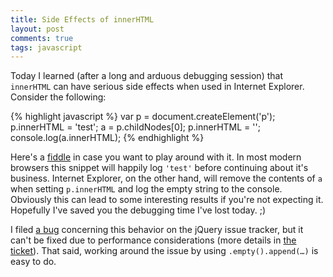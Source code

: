 ```yaml
---
title: Side Effects of innerHTML
layout: post
comments: true
tags: javascript
---
```


Today I learned (after a long and arduous debugging session) that `innerHTML`
can have serious side effects when used in Internet Explorer.  Consider the following:

{% highlight javascript %}
var p = document.createElement('p');
p.innerHTML = '<a>test</a>';
a = p.childNodes[0];
p.innerHTML = '';
console.log(a.innerHTML);
{% endhighlight %}

Here's a [fiddle][fiddle] in case you want to play around with it.  In most
modern browsers this snippet will happily log `'test'` before continuing about
it's business.  Internet Explorer, on the other hand, will remove the contents
of `a` when setting `p.innerHTML` and log the empty string to the console.
Obviously this can lead to some interesting results if you're not expecting it.
Hopefully I've saved you the debugging time I've lost today.  ;)

I filed [a bug][bug] concerning this behavior on the jQuery issue tracker,
but it can't be fixed due to performance considerations (more details in
[the ticket][bug]).  That said, working around the issue by using
`.empty().append(…)` is easy to do.

[fiddle]: http://jsfiddle.net/Hej6h/6/
[bug]: http://bugs.jquery.com/ticket/11473
